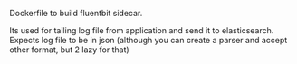 Dockerfile to build fluentbit sidecar.

Its used for tailing log file from application and send it to elasticsearch.
Expects log file to be in json (although you can create a parser and accept other format, but 2 lazy for that)


